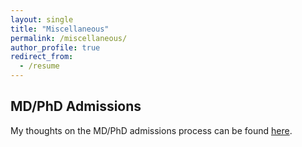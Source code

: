 ```yaml
---
layout: single
title: "Miscellaneous"
permalink: /miscellaneous/
author_profile: true
redirect_from:
  - /resume
---
```


<h2 id="mdpadm">
MD/PhD Admissions
</h2>

My thoughts on the MD/PhD admissions process can be found [here](/miscellaneous/mdp-admissions/).
